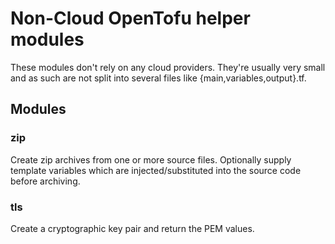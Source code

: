 # Non-Cloud OpenTofu helper modules

These modules don't rely on any cloud providers. They're usually very small and as such are not split into several files like {main,variables,output}.tf.

## Modules

### zip
Create zip archives from one or more source files. Optionally supply template variables which are injected/substituted into the source code before archiving.

### tls
Create a cryptographic key pair and return the PEM values.